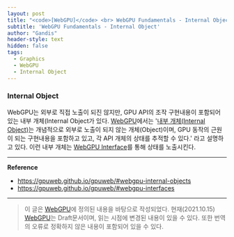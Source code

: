 ```yaml
---
layout: post
title: "<code>[WebGPU]</code> <br> WebGPU Fundamentals - Internal Object"
subtitle: 'WebGPU Fundamentals - Internal Object'
author: "Gandis"
header-style: text
hidden: false
tags:
  - Graphics
  - WebGPU
  - Internal Object
---
```


### **Internal Object**
 WebGPU는 외부로 직접 노출이 되진 않지만, GPU API의 조작 구현내용이 포함되어 있는 내부 개체(Internal Object가 있다. [WebGPU](https://gpuweb.github.io/gpuweb/)에서는 '[내부 개체(Internal Object)](https://gpuweb.github.io/gpuweb/#webgpu-internal-objects)는 개념적으로 외부로 노출이 되지 않는 개체(Object)이며, GPU 동작의 근원이 되는 구현내용을 포함하고 있고, 각 API 개체의 상태를 추적할 수 있다.' 라고 설명하고 있다. 이런 내부 개체는 [WebGPU Interface](https://gpuweb.github.io/gpuweb/#webgpu-interfaces)를 통해 상태를 노출시킨다. 

---

**Reference**
 - https://gpuweb.github.io/gpuweb/#webgpu-internal-objects
 - https://gpuweb.github.io/gpuweb/#webgpu-interfaces
 
---

 > 이 글은 [WebGPU](https://gpuweb.github.io/gpuweb/)에 정의된 내용을 바탕으로 작성되었다. 현재(2021.10.15) [WebGPU](https://gpuweb.github.io/gpuweb/)는 Draft문서이며, 읽는 시점에 변경된 내용이 있을 수 있다. 또한 번역의 오류로 정확하지 않은 내용이 포함되어 있을 수 있다.